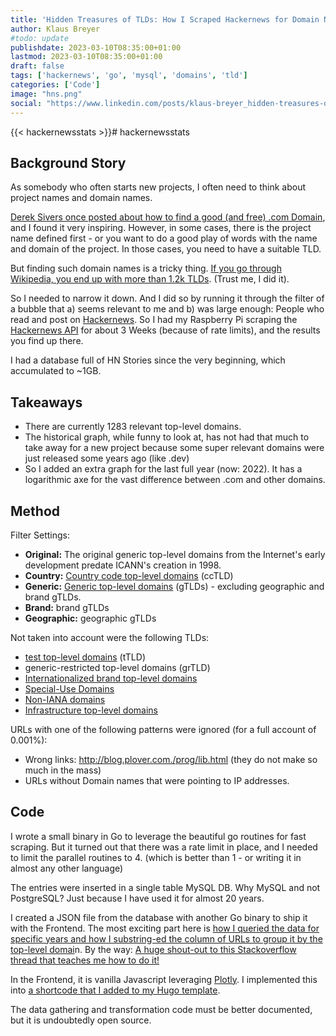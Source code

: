 ```yaml
---
title: 'Hidden Treasures of TLDs: How I Scraped Hackernews for Domain Names'
author: Klaus Breyer
#todo: update
publishdate: 2023-03-10T08:35:00+01:00
lastmod: 2023-03-10T08:35:00+01:00
draft: false
tags: ['hackernews', 'go', 'mysql', 'domains', 'tld']
categories: ['Code']
image: "hns.png"
social: "https://www.linkedin.com/posts/klaus-breyer_hidden-treasures-of-tlds-how-i-scraped-hackernews-activity-7040995326916206592-m8R6"
---
```

{{< hackernewsstats >}}# hackernewsstats
## Background Story

As somebody who often starts new projects, I often need to think about project names and domain names.

[Derek Sivers once posted about how to find a good (and free) .com Domain][1], and I found it very inspiring. However, in some cases, there is the project name defined first - or you want to do a good play of words with the name and domain of the project. In those cases, you need to have a suitable TLD.

But finding such domain names is a tricky thing. [If you go through Wikipedia, you end up with more than 1.2k TLDs][2]. (Trust me, I did it).

So I needed to narrow it down. And I did so by running it through the filter of a bubble that a) seems relevant to me and b) was large enough: People who read and post on [Hackernews][3]. So I had my Raspberry Pi scraping the [Hackernews API][4] for about 3 Weeks (because of rate limits), and the results you find up there.

I had a database full of HN Stories since the very beginning, which accumulated to ~1GB.

## Takeaways

- There are currently 1283 relevant top-level domains.
- The historical graph, while funny to look at, has not had that much to take away for a new project because some super relevant domains were just released some years ago (like .dev)
- So I added an extra graph for the last full year (now: 2022). It has a logarithmic axe for the vast difference between .com and other domains.

## Method

Filter Settings:

- **Original:** The original generic top-level domains from the Internet's early development predate ICANN's creation in 1998.
- **Country:** [Country code top-level domains][5] (ccTLD)
- **Generic:** [Generic top-level domains][6] (gTLDs) - excluding geographic and brand gTLDs.
- **Brand:** brand gTLDs
- **Geographic:** geographic gTLDs

Not taken into account were the following TLDs:

- [test top-level domains][7] (tTLD)
- generic-restricted top-level domains (grTLD)
- [Internationalized brand top-level domains][8]
- [Special-Use Domains][9]
- [Non-IANA domains][10]
- [Infrastructure top-level domains][11]

URLs with one of the following patterns were ignored (for a full account of 0.001%):

- Wrong links: <http://blog.plover.com./prog/lib.html> (they do not make so much in the mass)
- URLs without Domain names that were pointing to IP addresses.

## Code

I wrote a small binary in Go to leverage the beautiful go routines for fast scraping. But it turned out that there was a rate limit in place, and I needed to limit the parallel routines to 4. (which is better than 1 - or writing it in almost any other language)

The entries were inserted in a single table MySQL DB. Why MySQL and not PostgreSQL? Just because I have used it for almost 20 years.

I created a JSON file from the database with another Go binary to ship it with the Frontend. The most exciting part here is [how I queried the data for specific years and how I substring-ed the column of URLs to group it by the top-level domai][12]n. By the way: [A huge shout-out to this Stackoverflow thread that teaches me how to do it!][13]

In the Frontend, it is vanilla Javascript leveraging [Plotly][14]. I implemented this into [a shortcode that I added to my Hugo template][15].

The data gathering and transformation code must be better documented, but it is undoubtedly open source.

[1]: https://sive.rs/com
[2]: https://en.wikipedia.org/wiki/List_of_Internet_top-level_domains
[3]: https://news.ycombinator.com/
[4]: https://github.com/HackerNews/API
[5]: https://en.wikipedia.org/wiki/Country_code_top-level_domain
[6]: https://en.wikipedia.org/wiki/Generic_top-level_domain
[7]: https://en.wikipedia.org/wiki/.test
[8]: https://en.wikipedia.org/wiki/List_of_Internet_top-level_domains#Internationalized_brand_top-level_domains
[9]: https://en.wikipedia.org/wiki/List_of_Internet_top-level_domains#Special-Use_Domains
[10]: https://en.wikipedia.org/wiki/List_of_Internet_top-level_domains#Non-IANA_domains
[11]: https://en.wikipedia.org/wiki/List_of_Internet_top-level_domains#Infrastructure_top-level_domains
[12]: https://github.com/klausbreyer/hackernewsstats/blob/main/queries/count-years.sql
[13]: https://stackoverflow.com/questions/9280336/mysql-query-to-extract-domains-from-urls
[14]: https://github.com/plotly/plotly.js
[15]: https://github.com/klausbreyer/v01.io/blob/main/layouts/shortcodes/hackernewsstats.html

